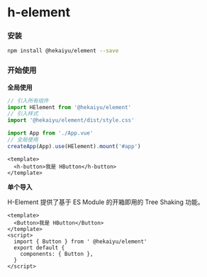 # h-element

### 安装


```bash
npm install @hekaiyu/element --save
```

### 开始使用

**全局使用**


```js
// 引入所有组件
import HElement from '@hekaiyu/element'
// 引入样式
import '@hekaiyu/element/dist/style.css'

import App from './App.vue'
// 全局使用
createApp(App).use(HElement).mount('#app')
```

```vue
<template>
  <h-button>我是 HButton</h-button>
</template>
```

**单个导入**

H-Element 提供了基于 ES Module 的开箱即用的 Tree Shaking 功能。


```vue
<template>
  <Button>我是 HButton</Button>
</template>
<script>
  import { Button } from ' @hekaiyu/element'
  export default {
    components: { Button },
  }
</script>
```
